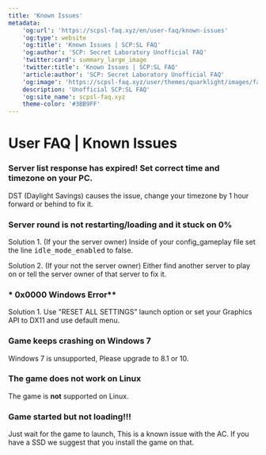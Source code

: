 ```yaml
---
title: 'Known Issues'
metadata:
    'og:url': 'https://scpsl-faq.xyz/en/user-faq/known-issues'
    'og:type': website
    'og:title': 'Known Issues | SCP:SL FAQ'
    'og:author': 'SCP: Secret Laboratory Unofficial FAQ'
    'twitter:card': summary_large_image
    'twitter:title': 'Known Issues | SCP:SL FAQ'
    'article:author': 'SCP: Secret Laboratory Unofficial FAQ'
    'og:image': 'https://scpsl-faq.xyz/user/themes/quarklight/images/favicon.png'
    description: 'Unofficial SCP:SL FAQ'
    'og:site_name': scpsl-faq.xyz
    theme-color: '#3BB9FF'
---
```


<head>
    <script async src="https://arc.io/widget.min.js#fcrqEmJg"></script>
</head>

# **User FAQ | Known Issues**


### **Server list response has expired! Set correct time and timezone on your PC.**

DST (Daylight Savings) causes the issue, change your timezone by 1 hour forward or behind to fix it.


### **Server round is not restarting/loading and it stuck on 0%**

Solution 1. (If your the server owner) Inside of your config_gameplay file set the line <kbd>idle_mode_enabled</kbd> to false.

Solution 2. (If your not the server owner) Either find another server to play on or tell the server owner of that server to fix it.
 
### * 0x0000 Windows Error**


Solution 1. Use "RESET ALL SETTINGS" launch option or set your Graphics API to DX11 and use default menu.

### **Game keeps crashing on Windows 7**


Windows 7 is unsupported, Please upgrade to 8.1 or 10.

### **The game does not work on Linux**


The game is **not** supported on Linux.


### **Game started but not loading!!!**

Just wait for the game to launch, This is a known issue with the AC. If you have a SSD we suggest that you install the game on that.

